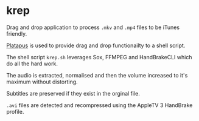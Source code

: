 krep
====

Drag and drop application to process `.mkv` and `.mp4` files to be iTunes friendly.

[Platapus](http://sveinbjorn.org/platypus) is used to provide drag and drop functionailty to a shell script.

The shell script `krep.sh` leverages Sox, FFMPEG and HandBrakeCLI which do all the hard work.

The audio is extracted, normalised and then the volume increased to it's maximum without distorting. 

Subtitles are preserved if they exist in the orginal file.

`.avi` files are detected and recompressed using the AppleTV 3 HandBrake profile. 

